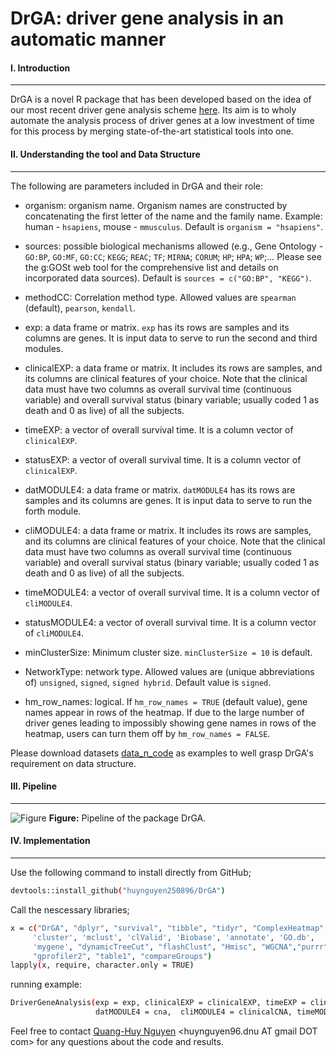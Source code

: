 # DrGA: driver gene analysis in an automatic manner
#### I. Introduction
---
DrGA is a novel R package that has been developed based on the idea of our most recent driver gene analysis scheme [here](https://www.nature.com/articles/s41598-020-77318-1). Its aim is to wholy automate the analysis process of driver genes at a low investment of time for this process by merging state-of-the-art statistical tools into one.

#### II. Understanding the tool and Data Structure
---
The following are parameters included in DrGA and their role:
- organism: organism name. Organism names are constructed by concatenating the first letter of the name and the family name. Example: human - `hsapiens`, mouse - `mmusculus`. Default is `organism = "hsapiens"`.

- sources: possible biological mechanisms allowed (e.g., Gene Ontology - `GO:BP`, `GO:MF`, `GO:CC`; `KEGG`; `REAC`; `TF`; `MIRNA`; `CORUM`; `HP`; `HPA`; `WP`;… Please see the g:GOSt web tool for the comprehensive list and details on incorporated data sources). Default is `sources = c("GO:BP", "KEGG")`.

- methodCC: Correlation method type. Allowed values are `spearman` (default), `pearson`, `kendall`.

- exp: a data frame or matrix. `exp` has its rows are samples and its columns are genes. It is input data to serve to run the second and third modules.

- clinicalEXP: a data frame or matrix. It includes its rows are samples, and its columns are clinical features of your choice. Note that the clinical data must have two columns as overall survival time (continuous variable) and overall survival status (binary variable; usually coded 1 as death and 0 as live) of all the subjects.

- timeEXP: a vector of overall survival time. It is a column vector of `clinicalEXP`.

- statusEXP: a vector of overall survival time. It is a column vector of `clinicalEXP`.

- datMODULE4: a data frame or matrix. `datMODULE4` has its rows are samples and its columns are genes. It is input data to serve to run the forth module.

- cliMODULE4: a data frame or matrix. It includes its rows are samples, and its columns are clinical features of your choice. Note that the clinical data must have two columns as overall survival time (continuous variable) and overall survival status (binary variable; usually coded 1 as death and 0 as live) of all the subjects.

- timeMODULE4: a vector of overall survival time. It is a column vector of `cliMODULE4`.

- statusMODULE4: a vector of overall survival time. It is a column vector of `cliMODULE4`.

- minClusterSize: Minimum cluster size. `minClusterSize = 10` is default.

- NetworkType: network type. Allowed values are (unique abbreviations of) `unsigned`, `signed`, `signed hybrid`. Default value is `signed`.

- hm_row_names: logical. If `hm_row_names = TRUE` (default value), gene names appear in rows of the heatmap.  If due to the large number of driver genes leading to impossibly showing gene names in rows of the heatmap, users can turn them off by `hm_row_names = FALSE`.

Please download datasets [data_n_code](https://github.com/huynguyen250896/DrGA/tree/master/data_n_code) as examples to well grasp DrGA's requirement on data structure.

#### III. Pipeline
---
![Figure](https://imgur.com/ZyDLMCh.png)
**Figure:** Pipeline of the package DrGA.

#### IV. Implementation
---
Use the following command to install directly from GitHub;
```sh
devtools::install_github("huynguyen250896/DrGA")
```
Call the nescessary libraries;
```sh
x = c("DrGA", "dplyr", "survival", "tibble", "tidyr", "ComplexHeatmap", 
     'cluster', 'mclust', 'clValid', 'Biobase', 'annotate', 'GO.db', 
     'mygene', "dynamicTreeCut", "flashClust", "Hmisc", "WGCNA","purrr",
     "gprofiler2", "table1", "compareGroups")
lapply(x, require, character.only = TRUE)
```
running example:
```sh
DriverGeneAnalysis(exp = exp, clinicalEXP = clinicalEXP, timeEXP = clinicalEXP$time, statusEXP = clinicalEXP$status, 
                   datMODULE4 = cna,  cliMODULE4 = clinicalCNA, timeMODULE4 = clinicalCNA$time, statusMODULE4 = clinicalCNA$status)
```

Feel free to contact [Quang-Huy Nguyen](https://github.com/huynguyen250896) <huynguyen96.dnu AT gmail DOT com> for any questions about the code and results.
